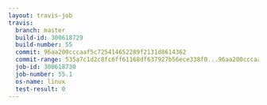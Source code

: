 ```yaml
---
layout: travis-job
travis:
  branch: master
  build-id: 300618729
  build-number: 55
  commit: 96aa200cccaaf5c725414652289f2131d8614362
  commit-range: 535a7c1d2c8fc6ff61168df637927b56ece338f0...96aa200cccaaf5c725414652289f2131d8614362
  job-id: 300618730
  job-number: 55.1
  os-name: linux
  test-result: 0
---
```

